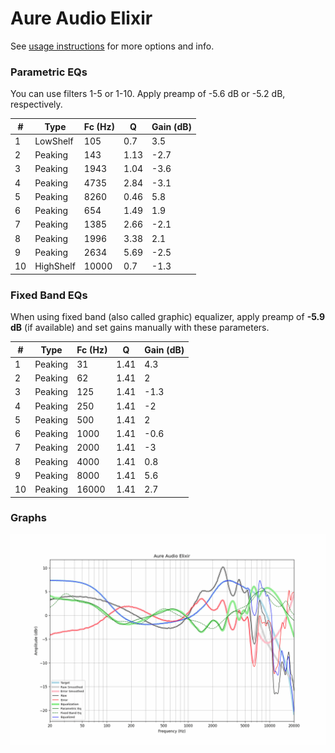 # Aure Audio Elixir
See [usage instructions](https://github.com/jaakkopasanen/AutoEq#usage) for more options and info.

### Parametric EQs
You can use filters 1-5 or 1-10. Apply preamp of -5.6 dB or -5.2 dB, respectively.

|   # | Type      |   Fc (Hz) |    Q |   Gain (dB) |
|-----|-----------|-----------|------|-------------|
|   1 | LowShelf  |       105 | 0.7  |         3.5 |
|   2 | Peaking   |       143 | 1.13 |        -2.7 |
|   3 | Peaking   |      1943 | 1.04 |        -3.6 |
|   4 | Peaking   |      4735 | 2.84 |        -3.1 |
|   5 | Peaking   |      8260 | 0.46 |         5.8 |
|   6 | Peaking   |       654 | 1.49 |         1.9 |
|   7 | Peaking   |      1385 | 2.66 |        -2.1 |
|   8 | Peaking   |      1996 | 3.38 |         2.1 |
|   9 | Peaking   |      2634 | 5.69 |        -2.5 |
|  10 | HighShelf |     10000 | 0.7  |        -1.3 |

### Fixed Band EQs
When using fixed band (also called graphic) equalizer, apply preamp of **-5.9 dB** (if available) and set gains manually with these parameters.

|   # | Type    |   Fc (Hz) |    Q |   Gain (dB) |
|-----|---------|-----------|------|-------------|
|   1 | Peaking |        31 | 1.41 |         4.3 |
|   2 | Peaking |        62 | 1.41 |         2   |
|   3 | Peaking |       125 | 1.41 |        -1.3 |
|   4 | Peaking |       250 | 1.41 |        -2   |
|   5 | Peaking |       500 | 1.41 |         2   |
|   6 | Peaking |      1000 | 1.41 |        -0.6 |
|   7 | Peaking |      2000 | 1.41 |        -3   |
|   8 | Peaking |      4000 | 1.41 |         0.8 |
|   9 | Peaking |      8000 | 1.41 |         5.6 |
|  10 | Peaking |     16000 | 1.41 |         2.7 |

### Graphs
![](./Aure%20Audio%20Elixir.png)
